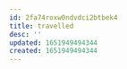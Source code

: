 ```yaml
---
id: 2fa74roxw0ndvdci2btbek4
title: travelled
desc: ''
updated: 1651949494344
created: 1651949494344
---
```



